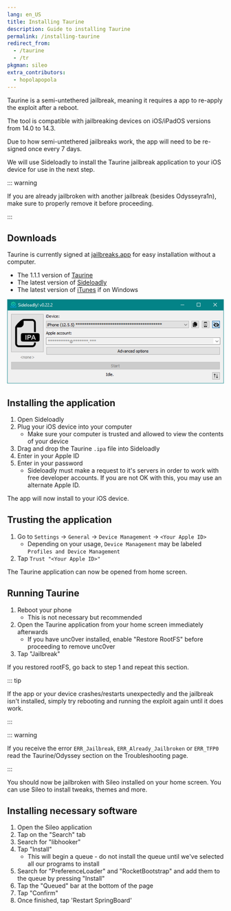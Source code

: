```yaml
---
lang: en_US
title: Installing Taurine
description: Guide to installing Taurine
permalink: /installing-taurine
redirect_from:
  - /taurine
  - /tr
pkgman: sileo
extra_contributors:
  - hopolapopola
---
```


Taurine is a <router-link to="/types-of-jailbreak/#semi-untethered-jailbreaks">semi-untethered jailbreak</router-link>, meaning it requires a app to re-apply the exploit after a reboot.

The tool is compatible with jailbreaking devices on iOS/iPadOS versions from 14.0 to 14.3.

Due to how semi-untethered jailbreaks work, the app will need to be <router-link to="/resigning-apps">re-signed</router-link> once every 7 days.

We will use Sideloadly to install the Taurine jailbreak application to your iOS device for use in the next step.

::: warning

If you are already jailbroken with another jailbreak (besides Odysseyra1n), make sure to properly <router-link to="/restoring-rootfs">remove it</router-link> before proceeding.

:::

## Downloads

<div class="custom-container tip" id="ifJailbreaksAppSigned"><p>
Taurine is currently signed at <a href="https://jailbreaks.app/" target="_blank">jailbreaks.app</a> for easy installation without a computer.
</p></div>

- The 1.1.1 version of [Taurine](https://github.com/Odyssey-Team/Taurine/releases/download/1.1.1/Taurine-1.1.1.ipa)
- The latest version of [Sideloadly](https://sideloadly.io/)
- The latest version of [iTunes](https://www.apple.com/itunes/download/win32) if on Windows

![A screenshot of the Sideloadly application (Windows)](/assets/images/sideloadly_win.png)

## Installing the application

1. Open Sideloadly
1. Plug your iOS device into your computer
    - Make sure your computer is trusted and allowed to view the contents of your device
1. Drag and drop the Taurine `.ipa` file into Sideloadly
1. Enter in your Apple ID
1. Enter in your password
    - Sideloadly must make a request to it's servers in order to work with free developer accounts. If you are not OK with this, you may use an alternate Apple ID.

The app will now install to your iOS device.

## Trusting the application

1. Go to `Settings` -> `General` -> `Device Management` -> `<Your Apple ID>`
    - Depending on your usage, `Device Management` may be labeled `Profiles and Device Management`
1. Tap `Trust "<Your Apple ID>"`

The Taurine application can now be opened from home screen.

## Running Taurine

1. Reboot your phone
    - This is not necessary but recommended
1. Open the Taurine application from your home screen immediately afterwards
    - If you have unc0ver installed, enable "Restore RootFS" before proceeding to remove unc0ver
1. Tap "Jailbreak"

If you restored rootFS, go back to step 1 and repeat this section.

::: tip

If the app or your device crashes/restarts unexpectedly and the jailbreak isn't installed, simply try rebooting and running the exploit again until it does work.

:::

::: warning

If you receive the error `ERR_Jailbreak`, `ERR_Already_Jailbroken` or `ERR_TFP0` read the Taurine/Odyssey section on the <router-link to="/troubleshooting/#common-errors-on-odyssey-and-taurine">Troubleshooting</router-link> page.

:::

You should now be jailbroken with Sileo installed on your home screen. You can use Sileo to install <router-link to="/faq/#what-are-tweaks">tweaks</router-link>, themes and more.

## Installing necessary software

1. Open the Sileo application
1. Tap on the "Search" tab
1. Search for "libhooker"
1. Tap "Install"
    - This will begin a queue - do not install the queue until we've selected all our programs to install
1. Search for "PreferenceLoader" and "RocketBootstrap" and add them to the queue by pressing "Install"
1. Tap the "Queued" bar at the bottom of the page
1. Tap "Confirm"
1. Once finished, tap 'Restart SpringBoard'
